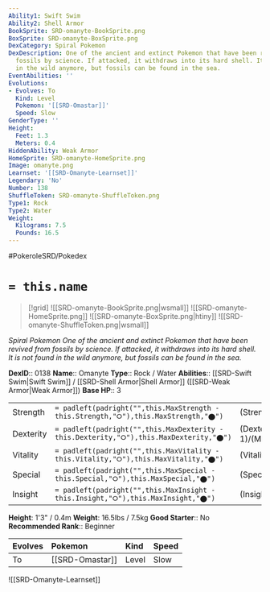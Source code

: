 ```yaml
---
Ability1: Swift Swim
Ability2: Shell Armor
BookSprite: SRD-omanyte-BookSprite.png
BoxSprite: SRD-omanyte-BoxSprite.png
DexCategory: Spiral Pokemon
DexDescription: One of the ancient and extinct Pokemon that have been revived from
  fossils by science. If attacked, it withdraws into its hard shell. It is not found
  in the wild anymore, but fossils can be found in the sea.
EventAbilities: ''
Evolutions:
- Evolves: To
  Kind: Level
  Pokemon: '[[SRD-Omastar]]'
  Speed: Slow
GenderType: ''
Height:
  Feet: 1.3
  Meters: 0.4
HiddenAbility: Weak Armor
HomeSprite: SRD-omanyte-HomeSprite.png
Image: omanyte.png
Learnset: '[[SRD-Omanyte-Learnset]]'
Legendary: 'No'
Number: 138
ShuffleToken: SRD-omanyte-ShuffleToken.png
Type1: Rock
Type2: Water
Weight:
  Kilograms: 7.5
  Pounds: 16.5
---
```


#PokeroleSRD/Pokedex

# `= this.name`

> [!grid]
> ![[SRD-omanyte-BookSprite.png|wsmall]]
> ![[SRD-omanyte-HomeSprite.png]]
> ![[SRD-omanyte-BoxSprite.png|htiny]]
> ![[SRD-omanyte-ShuffleToken.png|wsmall]]


*Spiral Pokemon*
*One of the ancient and extinct Pokemon that have been revived from fossils by science. If attacked, it withdraws into its hard shell. It is not found in the wild anymore, but fossils can be found in the sea.*

**DexID**:: 0138
**Name**:: Omanyte
**Type**:: Rock / Water
**Abilities**:: [[SRD-Swift Swim|Swift Swim]] / [[SRD-Shell Armor|Shell Armor]] ([[SRD-Weak Armor|Weak Armor]])
**Base HP**:: 3

|           |                                                                                        |                                          |
| --------- | -------------------------------------------------------------------------------------- | ---------------------------------------- |
| Strength  | `= padleft(padright("",this.MaxStrength - this.Strength,"⭘"),this.MaxStrength,"⬤")`    | (Strength::1)/(MaxStrength::3)   |
| Dexterity | `= padleft(padright("",this.MaxDexterity - this.Dexterity,"⭘"),this.MaxDexterity,"⬤")` | (Dexterity:: 1)/(MaxDexterity::3) |
| Vitality  | `= padleft(padright("",this.MaxVitality - this.Vitality,"⭘"),this.MaxVitality,"⬤")`    | (Vitality::3)/(MaxVitality::6)   |
| Special   | `= padleft(padright("",this.MaxSpecial - this.Special,"⭘"),this.MaxSpecial,"⬤")`       | (Special::2)/(MaxSpecial::5)     |
| Insight   | `= padleft(padright("",this.MaxInsight - this.Insight,"⭘"),this.MaxInsight,"⬤")`       | (Insight::2)/(MaxInsight::4)     |

**Height**: 1'3" / 0.4m
**Weight**: 16.5lbs / 7.5kg
**Good Starter**:: No
**Recommended Rank**:: Beginner

| Evolves   | Pokemon         | Kind   | Speed   |
|:----------|:----------------|:-------|:--------|
| To        | [[SRD-Omastar]] | Level  | Slow    |

![[SRD-Omanyte-Learnset]]